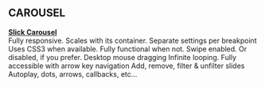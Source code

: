 ## CAROUSEL

**[Slick Carousel](https://www.npmjs.com/package/slick-carousel)**  
Fully responsive. Scales with its container.
Separate settings per breakpoint
Uses CSS3 when available. Fully functional when not.
Swipe enabled. Or disabled, if you prefer.
Desktop mouse dragging
Infinite looping.
Fully accessible with arrow key navigation
Add, remove, filter & unfilter slides
Autoplay, dots, arrows, callbacks, etc...
